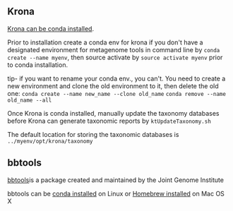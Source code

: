 ## Krona

[Krona can be conda installed](https://anaconda.org/bioconda/krona ).

Prior to installation create a conda env for krona if you don't have a designated environment for metagenome tools in command line by `conda create --name myenv`, then source activate by `source activate myenv` prior to conda installation.

tip- if you want to rename your conda env., you can't. You need to create a new environment and clone the old environment to it, then delete the old one: `conda create --name new_name --clone old_name` `conda remove --name old_name --all`

Once Krona is conda installed, manually update the taxonomy databases before Krona can generate taxonomic reports by `ktUpdateTaxonomy.sh`

The default location for storing the taxonomic databases is `../myenv/opt/krona/taxonomy`

## bbtools

[bbtools](https://jgi.doe.gov/data-and-tools/bbtools/)is a package created and maintained by the Joint Genome Institute

bbtools can be [conda installed](https://anaconda.org/agbiome/bbtools) on Linux or [Homebrew installed](https://formulae.brew.sh/formula/bbtools)
on Mac OS X
